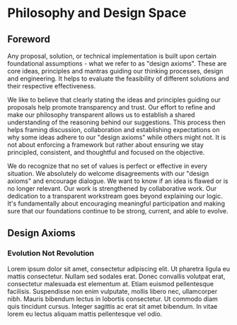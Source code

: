 # Philosophy and Design Space

## Foreword

Any proposal, solution, or technical implementation is built upon certain foundational assumptions - what we refer to as "design axioms".
These are core ideas, principles and mantras guiding our thinking processes, design and engineering. It helps to evaluate the feasibility
of different solutions and their respective effectiveness.

We like to believe that clearly stating the ideas and principles guiding our proposals help promote transparency and trust. Our effort to
refine and make our philosophy transparent allows us to establish a shared understanding of the reasoning behind our suggestions.
This process then helps framing discussion, collaboration and establishing expectations on why some ideas adhere to our "design axioms"
while others might not. It is not about enforcing a framework but rather about ensuring we stay principled, consistent, and thoughtful and focused on the objective.

We do recognize that no set of values is perfect or effective in every situation. We absolutely do welcome disagreements with
our "design axioms" and encourage dialogue. We want to know if an idea is flawed or is no longer relevant. Our work is strengthened
by collaborative work. Our dedication to a transparent workstream goes beyond explaining our logic. It's fundamentally about encouraging meaningful
participation and making sure that our foundations continue to be strong, current, and able to evolve.

## Design Axioms

### Evolution Not Revolution

Lorem ipsum dolor sit amet, consectetur adipiscing elit. Ut pharetra ligula eu mattis consectetur.
Nullam sed sodales erat. Donec convallis volutpat erat, consectetur malesuada est elementum at.
Etiam euismod pellentesque facilisis. Suspendisse non enim vulputate, mollis libero nec, ullamcorper nibh.
Mauris bibendum lectus in lobortis consectetur. Ut commodo diam quis tincidunt cursus. Integer sagittis ac erat sit amet bibendum.
In vitae lorem eu lectus aliquam mattis pellentesque vel odio.
